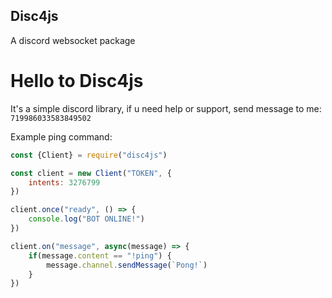 ## Disc4js
A discord websocket package

# Hello to Disc4js

It's a simple discord library, if u need help or support, send message to me: ````719986033583849502````

Example ping command:

````js
const {Client} = require("disc4js")

const client = new Client("TOKEN", {
    intents: 3276799
})

client.once("ready", () => {
    console.log("BOT ONLINE!")
})

client.on("message", async(message) => {
    if(message.content == "!ping") {
        message.channel.sendMessage(`Pong!`)
    }
})
````